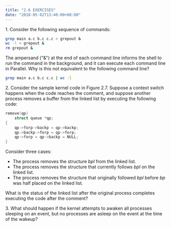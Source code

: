 ```yaml
---
title: "2.6 EXERCISES"
date: "2018-05-02T13:40:00+08:00"
---
```


1\. Consider the following sequence of commands:

```bash
grep main a.c b.c c.c > grepout &
wc -l < grepout &
rm grepout &
```

The ampersand ("&") at the end of each command line informs the shell to run the command in the background, and it can execute each command line in Parallel. Why is this not equivalent to the following command line?

```bash
grep main a.c b.c c.c | wc -l
```

2\. Consider the sample kernel code in Figure 2.7. Suppose a context switch happens when the code reaches the comment, and suppose another process removes a buffer from the linked list by executing the following code:

```c
remove(qp)
    struct queue *qp;
{
    qp->forp->backp = qp->backp;
    qp->backp->forp = qp->forp;
    qp->forp = qp->backp = NULL;
}
```

Consider three cases:

- The process removes the structure *bpl* from the linked list.
- The process removes the structure that currently follows *bpl* on the linked list.
- The process removes the structure that originally followed *bpl* before *bp* was half placed on the linked list.

What is the status of the linked list after the original process completes executing the code after the comment?

3\. What should happen if the kernel attempts to awaken all processes sleeping on an event, but no processes are asleep on the event at the time of the wakeup?